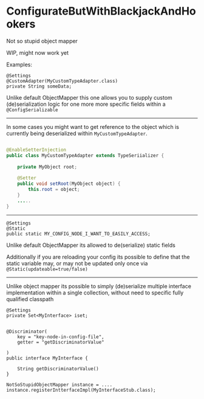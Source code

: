 # ConfigurateButWithBlackjackAndHookers

Not so stupid object mapper 

WIP, might now work yet

Examples: 

  
    @Settings
    @CustomAdapter(MyCustomTypeAdapter.class)
    private String someData;
    
Unlike default ObjectMapper this one allows you to supply custom (de)serialization logic for one more more specific 
fields within a `@ConfigSerializable`


----

In some cases you might want to get reference to the object which is currently being deserialized within `MyCustomTypeAdapter`. 

```java

@EnableSetterInjection
public class MyCustomTypeAdapter extends TypeSeriializer {
    
    private MyObject root;
    
    @Setter
    public void setRoot(MyObject object) {
        this.root = object;
    }
    .....
}

```


----

    @Settings
    @Static
    public static MY_CONFIG_NODE_I_WANT_TO_EASILY_ACCESS;
    
Unlike default ObjectMapper its allowed to de(serialize) static fields 


Additionally if you are reloading your config its possible to define that the static variable may, or may not be 
updated only once via `@Static(updateable=true/false)`


----

Unlike object mapper its possible to simply (de)serialize multiple interface implementation within a single collection, 
without need to specific fully qualified classpath

    @Settings
    private Set<MyInterface> iset;
    
    
    @Discriminator(
        key = "key-node-in-config-file",
        getter = "getDiscriminatorValue"
       
    )
    public interface MyInterface {
        
        String getDiscriminatorValue()
    }
    
    NotSoStupidObjectMapper instance = .... 
    instance.registerIntterfaceImpl(MyInterfaceStub.class);
    
    